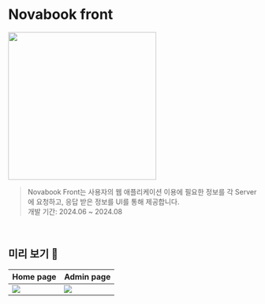 # Novabook front

<img src="https://github.com/user-attachments/assets/1f211f5a-e038-4029-aecf-619227273bfd" width=300px; >


> Novabook Front는 사용자의 웹 애플리케이션 이용에 필요한 정보를 각 Server에 요청하고, 응답 받은 정보를 UI를 통해 제공합니다. <br>
> 개발 기간: 2024.06 ~ 2024.08



<br>


## 미리 보기 👀

|Home page|Admin page|
|---|---|
|<img src="https://github.com/user-attachments/assets/1b31969c-9521-49cb-9c7b-6b098b5fb524">|<img src="https://github.com/user-attachments/assets/4e92d2ec-942f-470d-8420-fefa46d827d7">|

<br>






